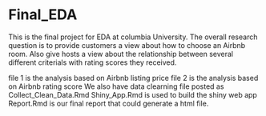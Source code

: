 # Final_EDA

This is the final project for EDA at columbia University.
The overall research question is to provide customers a view about how to choose an Airbnb room. Also give hosts a view about the relationship between several different criterials with rating scores they received.

file 1 is the analysis based on Airbnb listing price
file 2 is the analysis based on Airbnb rating score
We also have data clearning file posted as Collect_Clean_Data.Rmd
Shiny_App.Rmd is used to build the shiny web app
Report.Rmd is our final report that could generate a html file.
